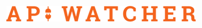 <p align="center">
<a href="https://github.com/RunnerLee/api-watcher">
<img src="logo.png" alt="api-watcher">
</a>
</p>